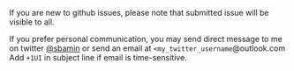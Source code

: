 If you are new to github issues, please note that submitted issue will be visible to all.   

If you prefer personal communication, you may send direct message to me on twitter [@sbamin](https://twitter.com/sbamin) or send an email at `<my_twitter_username`@outlook.com Add `+1UI` in subject line if email is time-sensitive.
